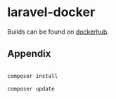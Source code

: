 # laravel-docker

Builds can be found on [dockerhub](https://hub.docker.com/r/herrphon/laravel/).


## Appendix

``` bash

composer install

composer update

```


